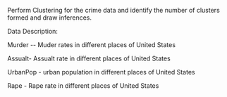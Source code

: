 Perform Clustering for the crime data and identify the number of clusters formed and draw inferences.

Data Description:

Murder -- Muder rates in different places of United States

Assualt- Assualt rate in different places of United States

UrbanPop - urban population in different places of United States

Rape - Rape rate in different places of United States

